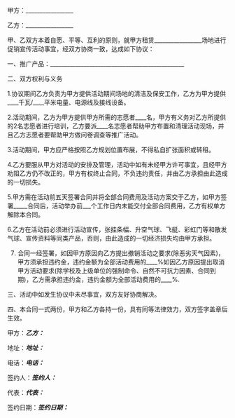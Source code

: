 
 


甲方：_________________


乙方：_________________


甲、乙双方本着自愿、平等、互利的原则，就甲方租赁_________________场地进行促销宣传活动事宜，经双方协商一致，达成如下协议：


一、推广产品：________________________________________________


二、双方权利与义务


1.协议期间乙方负责为甲方提供活动期间场地的清洁及保安工作，乙方为甲方提供____千瓦/____平米电量、电源线及接线设备。


2.活动期间，乙方为甲方提供甲方所需的志愿者____名，甲方有义务对乙方所提供的2名志愿者进行培训，乙方要派____名志愿者帮助甲方布置和清理活动现场，并且乙方志愿者要帮助甲方做问卷调查等推广活动。


3.活动期间，甲方应严格按照乙方规划位置布展，不得私自扩张面积或转租。


4.乙方要服从甲方对活动的安排及管理，活动中如有未经甲方许可事宜，且经甲方劝阻乙方仍不改正的，甲方有权终止合同，不负违约责任，并由乙方承担由此造成的一切损失。


5.甲方需在活动前五天签署合同并将全部合同费用及活动方案交于乙方，如甲方签署_____合同后，活动举办前___个工作日内未能交付全部合同费用，乙方有权单方解除本合同。


6.乙方在活动前必须进行活动宣传，张挂条幅、升空气球、飞艇、彩虹门等和散发气球、宣传资料等同类产品，否则，由此造成的一切经济损失均由甲方承担。


7. 合同一经签署，如因甲方原因向乙方提出撤销活动之要求(除恶劣天气因素)，甲方须承担违约金，违约金额为全部活动费用的____%如因乙方原因提出取消甲方活动要求(除学校及上级单位的强制命令、自然不可抗力因素、合同到期)，乙方需承担违约金，违约金额为全部活动费用的____%.


三、活动中如发生协议中未尽事宜，双方友好协商解决。


四、本合同一式两份，甲方和乙方各持一份，具有同等法律效力，双方签字盖章后生效。


甲方：_________________乙方：_________________


地址：_________________地址：_________________


电话：_________________电话：_________________


签约人：_______________签约人：_______________


代表：_________________代表：_________________


签约日期：_____________签约日期：_____________
 


 

 
 
 
 
 
  


  
 

  


  


  
 
 
 
 

